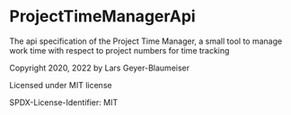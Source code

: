 # ProjectTimeManagerApi
The api specification of the Project Time Manager, a small tool to manage work time with respect to project numbers for time tracking

Copyright 2020, 2022 by Lars Geyer-Blaumeiser

Licensed under MIT license

SPDX-License-Identifier: MIT
